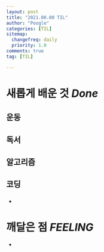 ```yaml
---
layout: post
title: "2021.00.00 TIL"
author: "Poogle"
categories: [TIL]
sitemap:
  changefreq: daily
  priority: 1.0
comments: true
tag: [TIL]

---
```


# **새롭게 배운 것 *Done***

## **운동**
## **독서**
## **알고리즘**
## **코딩**
### 
* 
# **깨달은 점 *FEELING***
* 